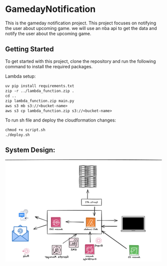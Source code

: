 # GamedayNotification

This is the gameday notification project. This project focuses on notifying the user about upcoming game. we will use an nba api to get the data and notify the user about the upcoming game.

## Getting Started

To get started with this project, clone the repository and run the following command to install the required packages.

Lambda setup:

```
uv pip install requirements.txt
zip -r ../lambda_function.zip .
cd ..
zip lambda_function.zip main.py
aws s3 mb s3://<bucket-name>
aws s3 cp lambda_function.zip s3://<bucket-name>
```

To run sh file and deploy the cloudformation changes:

```
chmod +x script.sh
./deploy.sh
```

## System Design:

![System Design](images/system_design.png)

